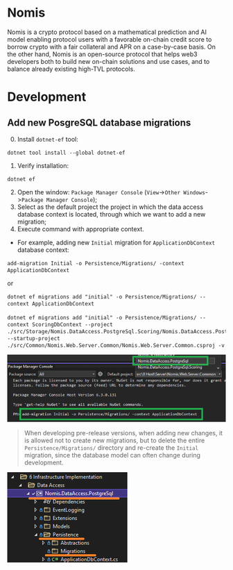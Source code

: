 # Nomis

Nomis is a crypto protocol based on a mathematical prediction and AI model enabling protocol users with a favorable on-chain credit score to borrow crypto with a fair collateral and APR on a case-by-case basis. On the other hand, Nomis is an open-source protocol that helps web3 developers both to build new on-chain solutions and use cases, and to balance already existing high-TVL protocols.

# Development

## Add new PosgreSQL database migrations

0. Install `dotnet-ef` tool:
```
dotnet tool install --global dotnet-ef
```
1. Verify installation:
```
dotnet ef
```
2. Open the window: `Package Manager Console` (`View`->`Other Windows`->`Package Manager Console`);
3. Select as the default project the project in which the data access database context is located, through which we want to add a new migration;
4. Execute command with appropriate context.
- For example, adding new `Initial` migration for `ApplicationDbContext` database context:
```
add-migration Initial -o Persistence/Migrations/ -context ApplicationDbContext
```

or

```
dotnet ef migrations add "initial" -o Persistence/Migrations/ --context ApplicationDbContext

dotnet ef migrations add "initial" -o Persistence/Migrations/ --context ScoringDbContext --project ./src/Storage/Nomis.DataAccess.PostgreSql.Scoring/Nomis.DataAccess.PostgreSql.Scoring.csproj --startup-project ./src/Common/Nomis.Web.Server.Common/Nomis.Web.Server.Common.csproj -v
```

![Add new migration](/images/add-new-migration.png)

> When developing pre-release versions, when adding new changes, it is allowed not to create new migrations, but to delete the entire `Persistence/Migrations/` directory and re-create the `Initial` migration, since the database model can often change during development.

![Persistence catalog location](/images/persistence-location.png)